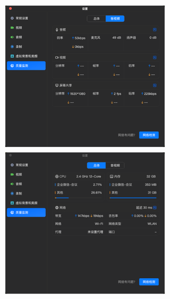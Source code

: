 ![image-20241113135727650](https://raw.githubusercontent.com/levi33Y/Pictures/main/image-20241113135727650.png)



![image-20241113135733343](https://raw.githubusercontent.com/levi33Y/Pictures/main/image-20241113135733343.png)